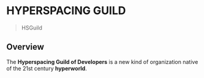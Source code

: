 # HYPERSPACING GUILD
> HSGuild

## Overview

The **Hyperspacing Guild of Developers** is a new kind of organization native of the 21st century **hyperworld**.




